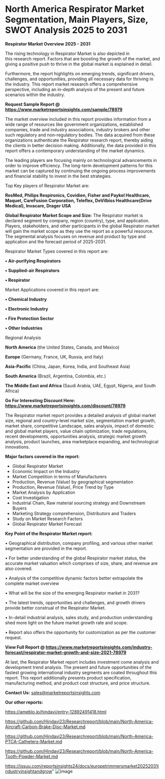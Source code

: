 # North America Respirator Market Segmentation, Main Players, Size, SWOT Analysis 2025 to 2031

<Strong> Respirator Market Overview 2025 - 2031</strong>

The rising technology in Respirator Market is also depicted in this research report. Factors that are boosting the growth of the market, and giving a positive push to thrive in the global market is explained in detail.

Furthermore, the report highlights on emerging trends, significant drivers, challenges, and opportunities, providing all necessary data for thriving in the industry. This report market research offers a comprehensive perspective, including an in-depth analysis of the present and future scenarios within the industry.

<strong>Request Sample Report @ <a href=https://www.marketreportsinsights.com/sample/78979>https://www.marketreportsinsights.com/sample/78979</a></strong>

The market overview included in this report provides information from a wide range of resources like government organizations, established companies, trade and industry associations, industry brokers and other such regulatory and non-regulatory bodies. The data acquired from these organizations authenticate the Respirator research report, thereby aiding the clients in better decision making. Additionally, the data provided in this report offers a contemporary understanding of the market dynamics.

The leading players are focusing mainly on technological advancements in order to improve efficiency. The long-term development patterns for this market can be captured by continuing the ongoing process improvements and financial stability to invest in the best strategies.

Top Key players of Respirator Market are:

<strong>ResMed, Philips Respironics, Covidien, Fisher and Paykel Healthcare, Maquet, CareFusion Corporation, Teleflex, DeVilbiss Healthcare(Drive Medical), Invacare, Drager USA</strong>

<strong><b>Global Respirator Market Scope and Size:</b></strong>
The Respirator market is declared segment by company, region (country), type, and application. Players, stakeholders, and other participants in the global Respirator market will gain the market scope as they use the report as a powerful resource. The segmental analysis focuses on revenue and product by type and application and the forecast period of 2025-2031.

Respirator Market Types covered in this report are:

<strong>• Air-purifying Respirators

• Supplied-air Respirators

• Respirator</strong>

Market Applications covered in this report are:

<strong>• Chemical Industry

• Electronic Industry

• Fire Protection Sector

• Other Industries</strong> 

Regional Analysis

<strong>North America</strong> (the United States, Canada, and Mexico)

<strong>Europe</strong> (Germany, France, UK, Russia, and Italy)

<strong>Asia-Pacific</strong> (China, Japan, Korea, India, and Southeast Asia)

<strong>South America</strong> (Brazil, Argentina, Colombia, etc.)

<strong>The Middle East and Africa</strong> (Saudi Arabia, UAE, Egypt, Nigeria, and South Africa)

<strong>Go For Interesting Discount Here: <a href=https://www.marketreportsinsights.com/discount/78979>https://www.marketreportsinsights.com/discount/78979</a></strong>

The Respirator market report provides a detailed analysis of global market size, regional and country-level market size, segmentation market growth, market share, competitive Landscape, sales analysis, impact of domestic and global market players, value chain optimization, trade regulations, recent developments, opportunities analysis, strategic market growth analysis, product launches, area marketplace expanding, and technological innovations.

<strong><b>Major factors covered in the report:</b></strong>
<ul>
  <li>Global Respirator Market </li>
  <li>Economic Impact on the Industry</li>
  <li>Market Competition in terms of Manufacturers</li>
  <li>Production, Revenue (Value) by geographical segmentation</li>
  <li>Production, Revenue (Value), Price Trend by Type</li>
  <li>Market Analysis by Application</li>
  <li>Cost Investigation</li>
  <li>Industrial Chain, Raw material sourcing strategy and Downstream Buyers</li>
  <li>Marketing Strategy comprehension, Distributors and Traders</li>
  <li>Study on Market Research Factors</li>
  <li>Global Respirator Market Forecast</li>
</ul>

<strong><b>Key Point of the Respirator Market report:</b></strong>

• Geographical distribution, company profiling, and various other market segmentation are provided in the report.

• For better understanding of the global Respirator market status, the accurate market valuation which comprises of size, share, and revenue are also covered.

• Analysis of the competitive dynamic factors better extrapolate the complete market overview

• What will be the size of the emerging Respirator market in 2031?

• The latest trends, opportunities and challenges, and growth drivers provide better construal of the Respirator Market.

• In-detail industrial analysis, sales study, and production understanding shed more light on the future market growth rate and scope.

• Report also offers the opportunity for customization as per the customer request.

<strong><b>View Full Report @ <a href=https://www.marketreportsinsights.com/industry-forecast/respirator-market-growth-and-size-2021-78979>https://www.marketreportsinsights.com/industry-forecast/respirator-market-growth-and-size-2021-78979</a></b></strong>


At last, the Respirator Market report includes investment come analysis and development trend analysis. The present and future opportunities of the fastest growing international industry segments are coated throughout this report. This report additionally presents product specification, manufacturing method, and product cost structure, and price structure.

<strong>Contact Us:</strong>
sales@marketreportsinsights.com

<strong>Our other reports:</strong>

<a href=https://ameblo.jp/hindavi/entry-12892491418.html>https://ameblo.jp/hindavi/entry-12892491418.html</a>

<a href=https://github.com/Hindavi23/Researchreport/blob/main/North-America-Aircraft-Carbon-Brake-Disc-Market.md>https://github.com/Hindavi23/Researchreport/blob/main/North-America-Aircraft-Carbon-Brake-Disc-Market.md</a>

<a href=https://github.com/Hindavi23/Researchreport/blob/main/North-America-PTCA-Catheters-Market.md>https://github.com/Hindavi23/Researchreport/blob/main/North-America-PTCA-Catheters-Market.md</a>

<a href=https://github.com/Hindavi23/Researchreport/blob/main/North-America-Tooth-Powder-Market.md>https://github.com/Hindavi23/Researchreport/blob/main/North-America-Tooth-Powder-Market.md</a>

<a href=https://issuu.com/reportsinsights24/docs/europetrimmersmarket20252031industryinsightandgrow>https://issuu.com/reportsinsights24/docs/europetrimmersmarket20252031industryinsightandgrow</a>"
![image](https://github.com/user-attachments/assets/e8d6916b-81a9-4b0b-85ee-44c6397bc117)
